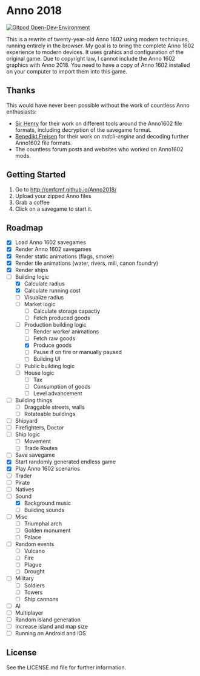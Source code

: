# Anno 2018

[![Gitpod Open-Dev-Environment](https://img.shields.io/badge/GitPod-click%20to%20open%20ready%20to%20use%20dev%20environment-blue)](https://gitpod.io/#https://github.com/cmfcmf/Anno2018) 

This is a rewrite of twenty-year-old Anno 1602 using modern techniques, running
entirely in the browser.
My goal is to bring the complete Anno 1602 experience to modern devices.
It uses grahics and configuration of the original game. Due to copyright law,
I cannot include the Anno 1602 graphics with Anno 2018. You need to have a copy of
Anno 1602 installed on your computer to import them into this game.

## Thanks

This would have never been possible without the work of countless Anno enthusiasts:
- [Sir Henry](https://github.com/wzurborg) for their work on different tools around
  the Anno1602 file formats, including decryption of the savegame format.
- [Benedikt Freisen](https://github.com/roybaer) for their work on _mdcii-engine_
  and decoding further Anno1602 file formats.
- The countless forum posts and websites who worked on Anno1602 mods.

## Getting Started

1. Go to http://cmfcmf.github.io/Anno2018/
2. Upload your zipped Anno files
3. Grab a coffee
4. Click on a savegame to start it.

## Roadmap

- [x] Load Anno 1602 savegames
- [x] Render Anno 1602 savegames
- [x] Render static animations (flags, smoke)
- [x] Render tile animations (water, rivers, mill, canon foundry)
- [x] Render ships
- [ ] Building logic
  - [x] Calculate radius
  - [x] Calculate running cost
  - [ ] Visualize radius
  - [ ] Market logic
    - [ ] Calculate storage capactiy
    - [ ] Fetch produced goods
  - [ ] Production building logic
    - [ ] Render worker animations
    - [ ] Fetch raw goods
    - [x] Produce goods
    - [ ] Pause if on fire or manually paused
    - [ ] Building UI
  - [ ] Public building logic
  - [ ] House logic
    - [ ] Tax
    - [ ] Consumption of goods
    - [ ] Level advancement
- [ ] Building things
  - [ ] Draggable streets, walls
  - [ ] Rotateable buildings
- [ ] Shipyard
- [ ] Firefighters, Doctor
- [ ] Ship logic
  - [ ] Movement
  - [ ] Trade Routes
- [ ] Save savegame
- [x] Start randomly generated endless game
- [x] Play Anno 1602 scenarios
- [ ] Trader
- [ ] Pirate
- [ ] Natives
- [ ] Sound
  - [x] Background music
  - [ ] Building sounds
- [ ] Misc
  - [ ] Triumphal arch
  - [ ] Golden monument
  - [ ] Palace
- [ ] Random events
  - [ ] Vulcano
  - [ ] Fire
  - [ ] Plague
  - [ ] Drought
- [ ] Military
  - [ ] Soldiers
  - [ ] Towers
  - [ ] Ship cannons
- [ ] AI
- [ ] Multiplayer
- [ ] Random island generation
- [ ] Increase island and map size
- [ ] Running on Android and iOS

## License

See the LICENSE.md file for further information.
